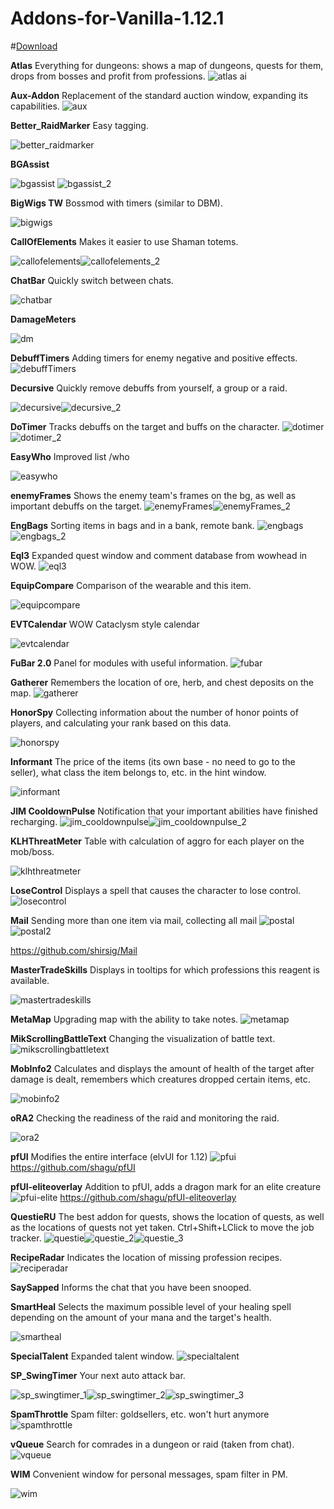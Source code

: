 # Addons-for-Vanilla-1.12.1
#<a href="https://github.com/KasVital/Addons-for-Vanilla-1.12.1-CFM/releases/latest">Download</a>

**Atlas**
Everything for dungeons: shows a map of dungeons, quests for them, drops from bosses and profit from professions.
<img src="https://cloud.githubusercontent.com/assets/15636669/21586274/2d7f9d58-d0e0-11e6-8730-b65671e5abb3.jpg" alt="atlas ai"/>

**Aux-Addon**
Replacement of the standard auction window, expanding its capabilities.
<img src="https://cloud.githubusercontent.com/assets/15636669/21586278/40b6b6a4-d0e0-11e6-915e-849a77d1b3f0.jpg" alt="aux"/>

**Better_RaidMarker**
Easy tagging.

<img src="https://cloud.githubusercontent.com/assets/15636669/21586280/47bc0bfc-d0e0-11e6-8f71-d0f7ad64badf.jpg" alt="better_raidmarker"/>

**BGAssist**

<img src="https://user-images.githubusercontent.com/15636669/38377294-4653b83c-3903-11e8-9dc0-f67b99474c20.jpg" alt="bgassist"/>

<img src="https://user-images.githubusercontent.com/15636669/38380047-3b7b7b9a-390b-11e8-8d95-c12cacd43a5b.jpg" alt="bgassist_2"/>

**BigWigs TW**
Bossmod with timers (similar to DBM).

<img src="https://cloud.githubusercontent.com/assets/15636669/21586282/520f6112-d0e0-11e6-9356-5f2dcdbf75db.jpg" alt="bigwigs"/>

**CallOfElements**
Makes it easier to use Shaman totems.

<img src="https://cloud.githubusercontent.com/assets/15636669/21586286/5b16933e-d0e0-11e6-8034-c03c570916e3.jpg" alt="callofelements"/><img src="https://cloud.githubusercontent.com/assets/15636669/21586696/b55d4474-d0e4-11e6-926a-7fd7f25b3d52.jpg" alt="callofelements_2"/>

**ChatBar**
Quickly switch between chats.

<img src="https://cloud.githubusercontent.com/assets/15636669/22146074/87be48ae-df14-11e6-9a81-b92705282cfd.png" alt="chatbar"/>

**DamageMeters**

<img src="https://user-images.githubusercontent.com/15636669/34521762-8495da18-f0a0-11e7-9c92-04a58667e532.jpg" alt="dm"/>

**DebuffTimers**
Adding timers for enemy negative and positive effects.
<img src="https://cloud.githubusercontent.com/assets/15636669/23338985/60bb40ae-fc29-11e6-8ebb-83406ecd2774.png" alt="debuffTimers"/>

**Decursive**
Quickly remove debuffs from yourself, a group or a raid.

<img src="https://cloud.githubusercontent.com/assets/15636669/21586308/78c4018c-d0e0-11e6-8161-a61b66e0ef01.jpg" alt="decursive"/><img src="https://cloud.githubusercontent.com/assets/15636669/21586307/78c23050-d0e0-11e6-949a-ebf043769668.jpg" alt="decursive_2"/>

**DoTimer**
Tracks debuffs on the target and buffs on the character.
<img src="https://cloud.githubusercontent.com/assets/15636669/21586313/851bd842-d0e0-11e6-870a-f746ae61ec87.jpg" alt="dotimer"/><img src="https://cloud.githubusercontent.com/assets/15636669/21586312/81e04a78-d0e0-11e6-8c92-164d160aac09.jpg" alt="dotimer_2"/>

**EasyWho**
Improved list /who

<img src="https://cloud.githubusercontent.com/assets/15636669/24084114/4287164e-0cf5-11e7-8e99-fe18c68af105.png" alt="easywho"/>

**enemyFrames**
Shows the enemy team's frames on the bg, as well as important debuffs on the target.
<img src="https://cloud.githubusercontent.com/assets/15636669/21586367/70fc9c2e-d0e1-11e6-98ae-2ecaf05ef567.jpg" alt="enemyFrames"/><img src="https://cloud.githubusercontent.com/assets/15636669/22146136/b3a52726-df14-11e6-9518-7063b3feb635.png" alt="enemyFrames_2"/>

**EngBags**
Sorting items in bags and in a bank, remote bank.
<img src="https://cloud.githubusercontent.com/assets/15636669/21586323/a40d5500-d0e0-11e6-83fb-6e59fc3ced91.jpg" alt="engbags"/><img src="https://cloud.githubusercontent.com/assets/15636669/21586324/a40d9006-d0e0-11e6-81df-311d9bec4463.jpg" alt="engbags_2"/>

**Eql3**
Expanded quest window and comment database from wowhead in WOW.
<img src="https://cloud.githubusercontent.com/assets/15636669/21586375/9a896c2a-d0e1-11e6-96ca-8a87531fd11b.jpg" alt="eql3"/>

**EquipCompare**
Comparison of the wearable and this item.

<img src="https://cloud.githubusercontent.com/assets/15636669/21586379/a45c2030-d0e1-11e6-8585-81865c45215d.jpg" alt="equipcompare"/>

**EVTCalendar**
WOW Cataclysm style calendar

<img src="https://cloud.githubusercontent.com/assets/15636669/21586382/ac1c15a0-d0e1-11e6-8aca-cca56834e6df.jpg" alt="evtcalendar"/>

**FuBar 2.0**
Panel for modules with useful information.
<img src="https://cloud.githubusercontent.com/assets/15636669/21586394/cfdb6cf2-d0e1-11e6-8f7f-51314d94eaaa.jpg" alt="fubar"/>

**Gatherer**
Remembers the location of ore, herb, and chest deposits on the map.
<img src="https://cloud.githubusercontent.com/assets/15636669/21586400/dc061a68-d0e1-11e6-9f16-0fd8da155904.jpg" alt="gatherer"/>

**HonorSpy**
Collecting information about the number of honor points of players, and calculating your rank based on this data.

<img src="https://user-images.githubusercontent.com/15636669/38377646-1f55de8a-3904-11e8-9bdb-7dded0b726ce.jpg" alt="honorspy"/>

**Informant**
The price of the items (its own base - no need to go to the seller), what class the item belongs to, etc. in the hint window.

<img src="https://cloud.githubusercontent.com/assets/15636669/21586562/7bcba9b8-d0e3-11e6-8158-d42c8fd7780e.jpg" alt="informant"/>

**JIM CooldownPulse**
Notification that your important abilities have finished recharging.
<img src="https://cloud.githubusercontent.com/assets/15636669/21586564/86111ab6-d0e3-11e6-82ee-072338e7d549.jpg" alt="jim_cooldownpulse"/><img src="https://cloud.githubusercontent.com/assets/15636669/21586565/861131a4-d0e3-11e6-8b73-c8aa4a3bd70b.jpg" alt="jim_cooldownpulse_2"/>

**KLHThreatMeter**
Table with calculation of aggro for each player on the mob/boss.

<img src="https://cloud.githubusercontent.com/assets/15636669/21586570/9042a6f8-d0e3-11e6-8a42-c3ab1c9299be.jpg" alt="klhthreatmeter"/>

**LoseControl**
Displays a spell that causes the character to lose control.
<img src="https://cloud.githubusercontent.com/assets/15636669/21586573/9fd1574a-d0e3-11e6-95ba-1eb764bc8e77.jpg" alt="losecontrol"/>

**Mail**
Sending more than one item via mail, collecting all mail
<img src="https://cloud.githubusercontent.com/assets/15636669/21586622/1f6a7c16-d0e4-11e6-8577-cbc570364d8b.jpg" alt="postal"/><img src="https://cloud.githubusercontent.com/assets/15636669/21586621/1f6a6410-d0e4-11e6-8076-ab31f5f570e7.jpg" alt="postal2"/>

https://github.com/shirsig/Mail

**MasterTradeSkills**
Displays in tooltips for which professions this reagent is available.

<img src="https://user-images.githubusercontent.com/15636669/34522595-687a67fa-f0a4-11e7-9cc7-f312f507bc8b.jpg" alt="mastertradeskills"/>

**MetaMap**
Upgrading map with the ability to take notes.
<img src="https://cloud.githubusercontent.com/assets/15636669/21586585/bf145ba2-d0e3-11e6-8e33-c42026563f16.jpg" alt="metamap"/>

**MikScrollingBattleText**
Changing the visualization of battle text.
<img src="https://cloud.githubusercontent.com/assets/15636669/21586591/c938390a-d0e3-11e6-899c-79f410f37bde.jpg" alt="mikscrollingbattletext"/>

**MobInfo2**
Calculates and displays the amount of health of the target after damage is dealt, remembers which creatures dropped certain items, etc.

<img src="https://user-images.githubusercontent.com/15636669/34522183-84e8cd3e-f0a2-11e7-8eeb-9173546bd2a0.jpg" alt="mobinfo2"/>

**oRA2**
Checking the readiness of the raid and monitoring the raid.

<img src="https://cloud.githubusercontent.com/assets/15636669/21586607/f9f4cee6-d0e3-11e6-8ac9-8bc9c8313034.jpg" alt="ora2"/>

**pfUI**
Modifies the entire interface (elvUI for 1.12)
<img src="https://cloud.githubusercontent.com/assets/15636669/21586612/069641de-d0e4-11e6-8c26-331d840e69d9.jpg" alt="pfui"/>
https://github.com/shagu/pfUI

**pfUI-eliteoverlay**
Addition to pfUI, adds a dragon mark for an elite creature
<img src="https://user-images.githubusercontent.com/15636669/34522290-f2015544-f0a2-11e7-8584-d51689d2900f.png" alt="pfui-elite"/>
https://github.com/shagu/pfUI-eliteoverlay

**QuestieRU**
The best addon for quests, shows the location of quests, as well as the locations of quests not yet taken. Ctrl+Shift+LClick to move the job tracker.
<img src="https://cloud.githubusercontent.com/assets/15636669/21586632/34857402-d0e4-11e6-8526-e9a14772fdd6.jpg" alt="questie"/><img src="https://cloud.githubusercontent.com/assets/15636669/21586634/3485c4d4-d0e4-11e6-8e0a-82bd25c95a56.jpg" alt="questie_2"/><img src="https://cloud.githubusercontent.com/assets/15636669/21586633/3485a9f4-d0e4-11e6-9d8e-95046c805f28.jpg" alt="questie_3"/>

**RecipeRadar**
Indicates the location of missing profession recipes.
<img src="https://cloud.githubusercontent.com/assets/15636669/21586636/3cfcde7c-d0e4-11e6-8791-f7e1bc52f7e5.jpg" alt="reciperadar"/>

**SaySapped**
Informs the chat that you have been snooped.

**SmartHeal**
Selects the maximum possible level of your healing spell depending on the amount of your mana and the target's health.

<img src="https://cloud.githubusercontent.com/assets/15636669/21586648/49c61b8c-d0e4-11e6-804f-daddc084be2e.jpg" alt="smartheal"/>

**SpecialTalent**
Expanded talent window.
<img src="https://cloud.githubusercontent.com/assets/15636669/21586651/52f92ca8-d0e4-11e6-995a-3bcbe3757447.jpg" alt="specialtalent"/>

**SP_SwingTimer**
Your next auto attack bar.

<img src="https://cloud.githubusercontent.com/assets/15636669/21586659/5e5b0102-d0e4-11e6-9ae6-e76814d0873b.jpg" alt="sp_swingtimer_1"/><img src="https://cloud.githubusercontent.com/assets/15636669/21586660/5e5b6656-d0e4-11e6-8489-f37daf2a113d.jpg" alt="sp_swingtimer_2"/><img src="https://cloud.githubusercontent.com/assets/15636669/21586658/5e5ada60-d0e4-11e6-8b0d-2d5606c1efac.jpg" alt="sp_swingtimer_3"/>

**SpamThrottle**
Spam filter: goldsellers, etc. won't hurt anymore
<img src="https://cloud.githubusercontent.com/assets/15636669/21587182/643c98c8-d0ea-11e6-9816-4fd333cc1cc6.jpg" alt="spamthrottle"/>

**vQueue**
Search for comrades in a dungeon or raid (taken from chat).
<img src="https://cloud.githubusercontent.com/assets/15636669/21586682/877d90cc-d0e4-11e6-8974-dc2468b54c5b.jpg" alt="vqueue"/>

**WIM**
Convenient window for personal messages, spam filter in PM.

<img src="https://cloud.githubusercontent.com/assets/15636669/21586683/89ee1af2-d0e4-11e6-8a1f-1dae40ec5116.jpg" alt="wim"/>
